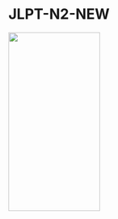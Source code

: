 # JLPT-N2-NEW

<img src="Simulator Screen Shot - iPhone 14 - 2023-05-09 at 21.32.38.png"  width="60%" height="30%">
